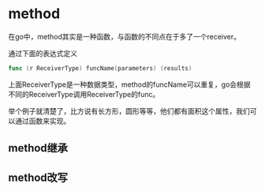 # method
在go中，method其实是一种函数，与函数的不同点在于多了一个receiver。

通过下面的表达式定义
```go
func (r ReceiverType) funcName(parameters) (results)
```
上面ReceiverType是一种数据类型，method的funcName可以重复，go会根据不同的ReceiverType调用ReceiverType的func。

举个例子就清楚了，比方说有长方形，圆形等等，他们都有面积这个属性，我们可以通过函数来实现。


## method继承

## method改写
